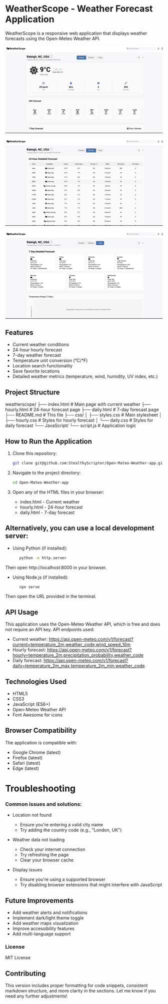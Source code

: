 # WeatherScope - Weather Forecast Application

WeatherScope is a responsive web application that displays weather forecasts using the Open-Meteo Weather API.

![WeatherScope Screenshot](assets/index-page.png)

![WeatherScope Screenshot](assets/hourly-page.png)

![WeatherScope Screenshot](assets/daily-page.png)

## Features
- Current weather conditions
- 24-hour hourly forecast
- 7-day weather forecast
- Temperature unit conversion (°C/°F)
- Location search functionality
- Save favorite locations
- Detailed weather metrics (temperature, wind, humidity, UV index, etc.)

## Project Structure

weatherscope/
├── index.html           # Main page with current weather
├── hourly.html          # 24-hour forecast page
├── daily.html           # 7-day forecast page
├── README.md            # This file
├── css/
│   ├── styles.css       # Main stylesheet
│   ├── hourly.css       # Styles for hourly forecast
│   └── daily.css        # Styles for daily forecast
└── JavaScript/
    └── script.js        # Application logic

 
## How to Run the Application

1. Clone this repository:
   ```bash
   git clone git@github.com:StealthyScripter/Open-Mateo-Weather-app.git


2. Navigate to the project directory:
   ```bash
   cd Open-Mateo-Weather-app

3. Open any of the HTML files in your browser:

   - index.html - Current weather
   - hourly.html - 24-hour forecast
   - daily.html - 7-day forecast


## Alternatively, you can use a local development server:

* Using Python (if installed):
   ```bash
      python -m http.server
Then open http://localhost:8000 in your browser.
* Using Node.js (if installed):
   ```bash
      npx serve
Then open the URL provided in the terminal.

##  API Usage
This application uses the Open-Meteo Weather API, which is free and does not require an API key.
API endpoints used:

   * Current weather: https://api.open-meteo.com/v1/forecast?current=temperature_2m,weather_code,wind_speed_10m
   * Hourly forecast: https://api.open-meteo.com/v1/forecast?hourly=temperature_2m,precipitation_probability,weather_code
   * Daily forecast: https://api.open-meteo.com/v1/forecast?daily=temperature_2m_max,temperature_2m_min,weather_code

## Technologies Used

   - HTML5
   - CSS3
   - JavaScript (ES6+)
   - Open-Meteo Weather API
   - Font Awesome for icons

##  Browser Compatibility
The application is compatible with:

   - Google Chrome (latest)
   - Firefox (latest)
   - Safari (latest)
   - Edge (latest)

# Troubleshooting

### Common issues and solutions:

* Location not found
   - Ensure you're entering a valid city name
   - Try adding the country code (e.g., "London, UK")


* Weather data not loading
   - Check your internet connection
   - Try refreshing the page
   - Clear your browser cache


*  Display issues
   - Ensure you're using a supported browser
   - Try disabling browser extensions that might interfere with JavaScript



## Future Improvements

   - Add weather alerts and notifications
   - Implement dark/light theme toggle
   - Add weather maps visualization
   - Improve accessibility features
   - Add multi-language support

### License
   MIT License

## Contributing
This version includes proper formatting for code snippets, consistent markdown structure, and more clarity in the sections. Let me know if you need any further adjustments!


